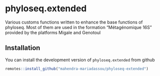 
<!-- README.md is generated from README.Rmd. Please edit that file -->

# phyloseq.extended

<!-- [![Travis build status](https://travis-ci.org/jchiquet/janine.svg?branch=master)](https://travis-ci.org/jchiquet/janine) -->

Various customs functions written to enhance the base functions of
phyloseq. Most of them are used in the formation “Métagénomique 16S”
provided by the platforms Migale and Genotoul

## Installation

You can install the development version of `phyloseq.extended` from
github

``` r
remotes::install_github("mahendra-mariadassou/phyloseq-extended")
```

